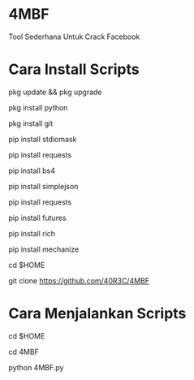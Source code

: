 # 4MBF
Tool Sederhana Untuk Crack Facebook

# Cara Install Scripts

pkg update && pkg upgrade

pkg install python

pkg install git

pip install stdiomask

pip install requests

pip install bs4

pip install simplejson

pip install requests

pip install futures

pip install rich

pip install mechanize

cd $HOME

git clone https://github.com/40R3C/4MBF


# Cara Menjalankan Scripts

cd $HOME

cd 4MBF

python 4MBF.py

